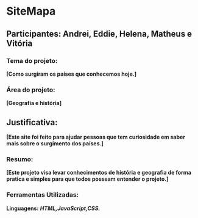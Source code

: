 # SiteMapa
## Participantes: Andrei, Eddie, Helena, Matheus e Vitória

### Tema do projeto:
**[Como surgiram os países que conhecemos hoje.]**

### Área do projeto:
**[Geografia e história]**

## Justificativa:
**[Este site foi feito para ajudar pessoas que tem curiosidade em saber mais sobre o surgimento dos países.]**
### Resumo:
**[Este projeto visa levar conhecimentos de história e geografia de forma pratica e simples para que todos posssam entender o projeto.]**
### Ferramentas Utilizadas:
**Linguagens:**
***HTML,JavaScript,CSS.***
